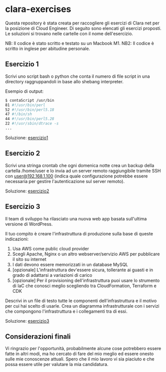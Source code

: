 # clara-exercises
Questa repository è stata creata per raccogliere gli esercizi di Clara net per la posizione di Cloud Engineer. Di seguito sono elencati gli esercizi proposti. Le soluzioni si trovano nelle cartelle con il nome dell'esercizio.

NB: Il codice è stato scritto e testato su un Macbook M1.
NB2: Il codice è scritto in inglese per abitudine personale.

## Esercizio 1
Scrivi uno script bash o python che conta il numero di file script in una directory raggruppandoli in base allo shebang interpreter. 


Esempio di output: 
``` bash
$ contaScript /usr/bin
81 #!/usr/bin/perl
52 #!/usr/bin/perl5.18
47 #!/bin/sh
44 #!/usr/bin/perl5.28
22 #!/usr/sbin/dtrace -s
...

```

Soluzione: [esercizio1](esercizio1)

## Esercizio 2
Scrivi una stringa crontab che ogni domenica notte crea un backup della cartella /home/user e lo invia ad un server remoto raggiungibile tramite SSH con user@192.168.1.100 
(indica quale configurazione potrebbe essere necessaria per gestire l'autenticazione sul server remoto).

Soluzione: [esercizio2](esercizio2)

## Esercizio 3
Il team di sviluppo ha rilasciato una nuova web app basata sull'ultima versione di WordPress.

Il tuo compito è creare l'infrastruttura di produzione sulla base di queste indicazioni:

1. Usa AWS come public cloud provider
2. Scegli Apache, Nginx o un altro webserver/servizio AWS per pubblicare il sito su internet
3. I dati devono essere memorizzati in un database MySQL
4. [opzionale] L'infrastruttura dev'essere sicura, tollerante ai guasti e in grado di adattarsi a variazioni di carico
5. [opzionale] Per il provisioning dell'infrastruttura puoi usare lo strumento di IaC che conosci meglio scegliendo tra CloudFormation, Terraform e CDK

Descrivi in un file di testo tutte le componenti dell'infrastruttura e il motivo per cui hai scelto di usarle. Crea un diagramma infrastrutturale con i servizi che compongono l'infrastruttura e i collegamenti tra di essi.

Soluzione: [esercizio3](esercizio3)

## Considerazioni finali
Vi ringrazio per l'opportunità, probabilmente alcune cose potrebbero essere fatte in altri modi, ma ho cercato di fare del mio meglio ed essere onesto sulle mie conoscenze attuali. Spero che il mio lavoro vi sia piaciuto e che possa essere utile per valutare la mia candidatura.